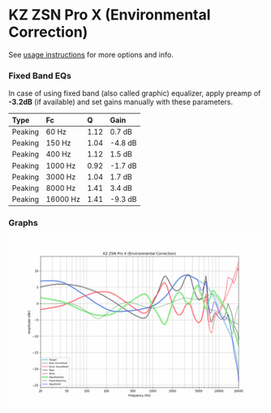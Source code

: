 # KZ ZSN Pro X (Environmental Correction)
See [usage instructions](https://github.com/jaakkopasanen/AutoEq#usage) for more options and info.

### Fixed Band EQs
In case of using fixed band (also called graphic) equalizer, apply preamp of **-3.2dB**
(if available) and set gains manually with these parameters.

| Type    | Fc       |    Q | Gain    |
|:--------|:---------|:-----|:--------|
| Peaking | 60 Hz    | 1.12 | 0.7 dB  |
| Peaking | 150 Hz   | 1.04 | -4.8 dB |
| Peaking | 400 Hz   | 1.12 | 1.5 dB  |
| Peaking | 1000 Hz  | 0.92 | -1.7 dB |
| Peaking | 3000 Hz  | 1.04 | 1.7 dB  |
| Peaking | 8000 Hz  | 1.41 | 3.4 dB  |
| Peaking | 16000 Hz | 1.41 | -9.3 dB |

### Graphs
![](./KZ%20ZSN%20Pro%20X%20(Environmental%20Correction).png)